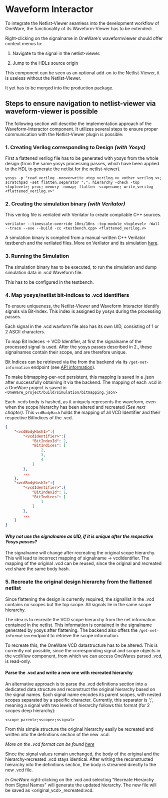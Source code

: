 # Waveform Interactor

To integrate the Netlist-Viewer seamless into the development workflow of OneWare, the functionality of its Waveform-Viewer has to be extended:

Right-clicking on the signalname in OneWare's waveformviewer should offer context menus to:

1. Navigate to the signal in the netlist-viewer.

2. Jump to the HDLs source origin 

This component can be seen as an optional add-on to the Netlist-Viewer, it is useless without the Netlist-Viewer. 

It yet has to be merged into the production package.

## Steps to ensure navigation to netlist-viewer via waveform-viewer is possible

The following section will describe the implementation approach of the Waveform-Interactor component. It utilizes several steps to ensure proper communication with the Netlist-Viewer plugin is possible:

### 1. Creating Verilog corresponding to Design _(with Yosys)_

First a flattened verilog file has to be generated with yosys from the whole design (from the same yosys processing passes, which have been applied to the HDL to generate the netlist for the netlist-viewer).

```
yosys -p "read_verilog -nooverwrite <top_verilog.v> <other_verilog.v>; scratchpad -set flatten.separator ";"; hierarchy -check -top <toplevel>; proc; memory -nomap; flatten -scopename; write_verilog <flattened_verilog.v>"
```

### 2. Creating the simulation binary _(with Verilator)_

This verilog file is verilated with Verilator to create compilable C++ sources.

```
verilator --timescale-override 10ns/10ns -top-module <toplevel> -Wall --trace --exe --build -cc <testbench.cpp> <flattened_verilog.v>
```

A simulation binary is compiled from a manual-written C++ Verilator testbench and the verilated files.
More on Verilator and its simulation [here](https://verilator.org/guide/latest/verilating.html).

### 3. Running the Simulation

The simulation binary has to be executed, to run the simulation and dump simulation data in .vcd Waveform file.

This has to be configured in the testbench.

### 4. Map yosys/netlist bit-indices to .vcd identifiers

To ensure uniqueness, the Netlist-Viewer and Waveform Interactor identify signals via Bit-Index.
This index is assigned by yosys during the processing passes.

Each signal in the .vcd wavform file also has its own UID, consisting of 1 or 2 ASCII characters.

To map Bit Indeces -> VCD Identifier, at first the signalname of the processed signal is used. After the yosys passes described in 2., these signalnames contain their scope, and are therefore unique.

Bit Indices can be retrieved via the from the backend via its `/get-net-information` endpoint (see [API information](../netlist_viewer/api_information.md)).

To make bitmapping-per-vcd persistent, this mapping is saved in a .json after successfully obtaining it via the backend.
The mapping of each .vcd in a OneWare project is saved in `<OneWare_project/build/simulation/bitmapping.json>`

Each .vcds body is hashed, as it uniquely represents the waveform, even when the scope hierarchy has been altered and recreated _(See next chapter)_.
This `vcdBodyHash` holds the mapping of all VCD Identifier and their respective BitIndices of the .vcd.

```json
{
    "<vcdBodyHash1>":{
        "<vcdIdentifier>":{
            "BitIndexId": 2,
            "BitIndices": [
                2,
                3,
                4
            ]
        },
        ...
    },
    "<vcdBodyHash2>":{
        "<vcdIdentifier>":{
            "BitIndexId": 1,
            "BitIndices": [
                1
            ]
        },
        ...
    }
}

```

#### _Why not use the signalname as UID, if it is unique after the respective Yosys passes?_

The signalname will change after recreating the original scope hierarchy. This will lead to incorrect mapping of signalname -> vcdIdentifier.
The mapping of the original .vcd can be reused, since the original and recreated vcd share the same body hash.  

### 5. Recreate the original design hierarchy from the flattened netlist

Since flattening the design is currently required, the signallist in the .vcd contains no scopes but the top scope. All signals lie in the same scope hierarchy.

The idea is to recreate the VCD scope hierarchy from the net information contained in the netlist. This information is contained in the signalname generated by yosys after flattening. The backend also offers the `/get-net-information` endpoint to retrieve the scope information. 

To recreate this, the OneWare VCD datastructure has to be altered. This is currently not possible, since the corresponding signal and scope objects in the vcdView component, from which we can access OneWares parsed .vcd, is read-only.

#### Parse the .vcd and write a new one with recreated hierarchy

An alternative approach is to parse the .vcd definitions section into a dedicated data structure and reconstruct the original hierarchy based on the signal names. 
Each signal name encodes its parent scopes, with nested scopes separated by a specific character. 
Currently, this separator is ';', meaning a signal with two levels of hierarchy follows this format (for 2 scopes deep hierarchy):

```
<scope_parent>;<scope>;<signal>
```

From this simple structure the original hierarchy easily be recreated and written into the definitions section of the new .vcd.

_More on the .vcd format can be found [here](https://zipcpu.com/blog/2017/07/31/vcd.html)_

Since the signal values remain unchanged, the body of the original and the hierarchy-recreated .vcd stays identical. After writing the reconstructed hierarchy into the definitions section, the body is streamed directly to the new .vcd file.

_In OneWare_ right-clicking on the .vcd and selecting "Recreate Hierarchy from Signal Names" will generate the updated hierarchy. 
The new file will be saved as <original_vcd>_recreated.vcd.

